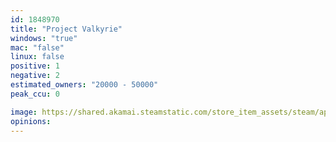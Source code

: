 ```yaml
---
id: 1848970
title: "Project Valkyrie"
windows: "true"
mac: "false"
linux: false
positive: 1
negative: 2
estimated_owners: "20000 - 50000"
peak_ccu: 0

image: https://shared.akamai.steamstatic.com/store_item_assets/steam/apps/1848970/header.jpg?t=1646309450
opinions:
---
```

